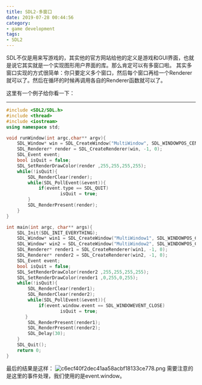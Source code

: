 ```yaml
---
title: SDL2-多窗口
date: 2019-07-28 00:44:56
category:
- game development
tags:
- SDL2
---
```

SDL不仅是用来写游戏的，其实他的官方网站给他的定义是游戏和GUI界面，也就是说它其实就是一个实现图形用户界面的库。那么肯定可以有多窗口啦。
其实多窗口实现的方式很简单：你只要定义多个窗口，然后每个窗口再给一个Renderer就可以了。然后在循环的时候再调用各自的Renderer函数就可以了。
<!--more-->
这里有一个例子给你看一下：
***
```c++
#include <SDL2/SDL.h>
#include <thread>
#include <iostream>
using namespace std;

void runWindow(int argc,char** argv){
	SDL_Window* win = SDL_CreateWindow("MultiWindow", SDL_WINDOWPOS_CENTERED, SDL_WINDOWPOS_CENTERED, 700, 700, SDL_WINDOW_SHOWN);
	SDL_Renderer* render = SDL_CreateRenderer(win, -1, 0);
	SDL_Event event;
	bool isQuit = false;
	SDL_SetRenderDrawColor(render ,255,255,255,255);
	while(!isQuit){
		SDL_RenderClear(render);
		while(SDL_PollEvent(&event)){
			if(event.type == SDL_QUIT)
					isQuit = true;
		}
		SDL_RenderPresent(render);
	}
}

int main(int argc, char** args){
	SDL_Init(SDL_INIT_EVERYTHING);
	SDL_Window* win1 = SDL_CreateWindow("MultiWindow1", SDL_WINDOWPOS_CENTERED, SDL_WINDOWPOS_CENTERED, 700, 700, SDL_WINDOW_SHOWN);
	SDL_Window* win2 = SDL_CreateWindow("MultiWindow2", SDL_WINDOWPOS_CENTERED, SDL_WINDOWPOS_CENTERED, 700, 700, SDL_WINDOW_SHOWN);
	SDL_Renderer* render1 = SDL_CreateRenderer(win1, -1, 0);
	SDL_Renderer* render2 = SDL_CreateRenderer(win2, -1, 0);
	SDL_Event event;
	bool isQuit = false;
	SDL_SetRenderDrawColor(render2 ,255,255,255,255);
	SDL_SetRenderDrawColor(render1 ,0,255,0,255);
	while(!isQuit){
		SDL_RenderClear(render1);
		SDL_RenderClear(render2);
		while(SDL_PollEvent(&event)){
			if(event.window.event == SDL_WINDOWEVENT_CLOSE)
					isQuit = true;
       }
		SDL_RenderPresent(render1);
		SDL_RenderPresent(render2);
		SDL_Delay(30);
	}
	SDL_Quit();
	return 0;
}
```
最后的结果是这样：
![c6ecf40f2dec41aa58acbf18133ce778.png](evernotecid://CC4AE303-7075-41F1-88CC-9FC46AD06331/appyinxiangcom/20164043/ENResource/p322)
需要注意的是这里的事件处理，我们使用的是event.window。